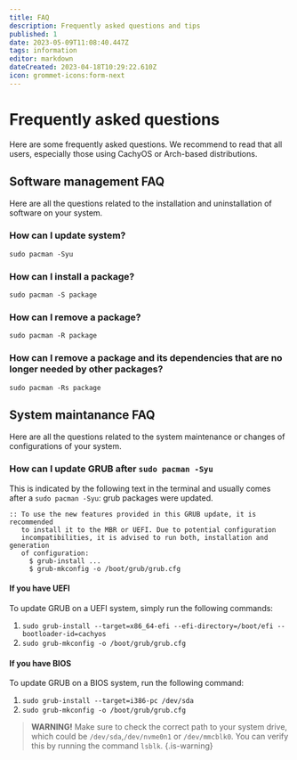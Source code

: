 ```yaml
---
title: FAQ
description: Frequently asked questions and tips
published: 1
date: 2023-05-09T11:08:40.447Z
tags: information
editor: markdown
dateCreated: 2023-04-18T10:29:22.610Z
icon: grommet-icons:form-next
---
```


# Frequently asked questions
Here are some frequently asked questions. We recommend to read that all users, especially those using CachyOS or Arch-based distributions.

## Software management FAQ
Here are all the questions related to the installation and uninstallation of software on your system.

### How can I update system?
`sudo pacman -Syu`

### How can I install a package?
`sudo pacman -S package`

### How can I remove a package?
`sudo pacman -R package`

### How can I remove a package and its dependencies that are no longer needed by other packages?
`sudo pacman -Rs package`

## System maintanance FAQ
Here are all the questions related to the system maintenance or changes of configurations of your system.

### How can I update GRUB after `sudo pacman -Syu`
This is indicated by the following text in the terminal and usually comes after a `sudo pacman -Syu`: grub packages were updated.
```
:: To use the new features provided in this GRUB update, it is recommended
   to install it to the MBR or UEFI. Due to potential configuration
   incompatibilities, it is advised to run both, installation and generation
   of configuration:
     $ grub-install ...
     $ grub-mkconfig -o /boot/grub/grub.cfg
```
#### If you have UEFI
To update GRUB on a UEFI system, simply run the following commands:
1. `sudo grub-install --target=x86_64-efi --efi-directory=/boot/efi --bootloader-id=cachyos`
2. `sudo grub-mkconfig -o /boot/grub/grub.cfg`

#### If you have BIOS
To update GRUB on a BIOS system, run the following command:
1. `sudo grub-install --target=i386-pc /dev/sda`
2. `sudo grub-mkconfig -o /boot/grub/grub.cfg`
> **WARNING!** Make sure to check the correct path to your system drive, which could be `/dev/sda`,`/dev/nvme0n1` or `/dev/mmcblk0`.  You can verify this by running the command `lsblk`.
{.is-warning}
